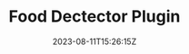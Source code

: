 ---
title: "Food Dectector Plugin"
icon: icon/svg/meat.svg
description: Demonstrate how to use a pre-trained TFLite model and Mission Packages in ATAK. 
date: 2023-08-11T15:26:15Z
lastmod: 2023-08-11T15:26:15Z
weight: 291
draft: false
---